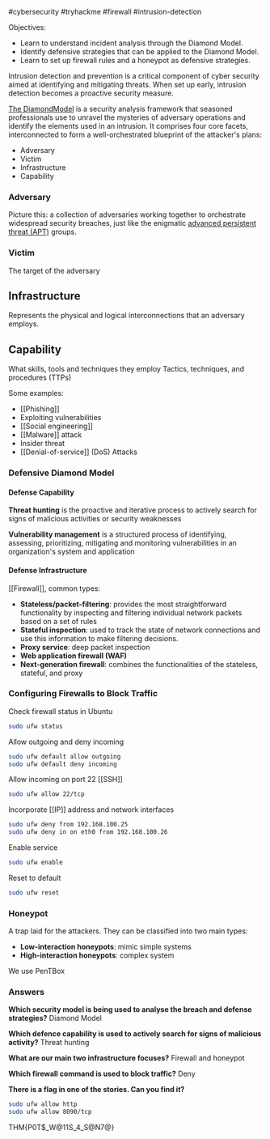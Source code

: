 #cybersecurity #tryhackme #firewall #intrusion-detection

Objectives:

- Learn to understand incident analysis through the Diamond Model.
- Identify defensive strategies that can be applied to the Diamond Model.
- Learn to set up firewall rules and a honeypot as defensive strategies.

Intrusion detection and prevention is a critical component of cyber security aimed at identifying and mitigating threats. When set up early, intrusion detection becomes a proactive security measure.

[The DiamondModel](https://tryhackme.com/room/diamondmodelrmuwwg42)[](https://tryhackme.com/room/diamondmodelrmuwwg42) is a security analysis framework that seasoned professionals use to unravel the mysteries of adversary operations and identify the elements used in an intrusion. It comprises four core facets, interconnected to form a well-orchestrated blueprint of the attacker's plans:  

- Adversary
- Victim
- Infrastructure
- Capability

### Adversary
Picture this: a collection of adversaries working together to orchestrate widespread security breaches, just like the enigmatic [advanced persistent threat (APT)](https://csrc.nist.gov/glossary/term/advanced_persistent_threat) groups.

### Victim
The target of the adversary

## Infrastructure
Represents the physical and logical interconnections that an adversary employs.

## Capability
What skills, tools and techniques they employ
Tactics, techniques, and procedures (TTPs)

Some examples:
- [[Phishing]]
- Exploiting vulnerabilities
- [[Social engineering]]
- [[Malware]] attack
- Insider threat
- [[Denial-of-service]] (DoS) Attacks


### Defensive Diamond Model

#### Defense Capability

**Threat hunting** is the proactive and iterative process to actively search for signs of malicious activities or security weaknesses

**Vulnerability management** is a structured process of identifying, assessing, prioritizing, mitigating and monitoring vulnerabilities in an organization's system and application

#### Defense Infrastructure
[[Firewall]], common types:
- **Stateless/packet-filtering**: provides the most straightforward functionality by inspecting and filtering individual network packets based on a set of rules
- **Stateful inspection**: used to track the state of network connections and use this information to make filtering decisions.
- **Proxy service**: deep packet inspection
- **Web application firewall (WAF)** 
- **Next-generation firewall**: combines the functionalities of the stateless, stateful, and proxy



### Configuring Firewalls to Block Traffic

Check firewall status in Ubuntu
```bash
sudo ufw status 
```

Allow outgoing and deny incoming

```bash
sudo ufw default allow outgoing
sudo ufw default deny incoming
```

Allow incoming on port 22 [[SSH]]
```bash
sudo ufw allow 22/tcp
```

Incorporate [[IP]] address and network interfaces
```bash
sudo ufw deny from 192.168.100.25
sudo ufw deny in on eth0 from 192.168.100.26
```

Enable service
```bash
sudo ufw enable
```

Reset to default
```bash
sudo ufw reset
```


### Honeypot

A trap laid for the attackers.
They can be classified into two main types:
- **Low-interaction honeypots**: mimic simple systems
- **High-interaction honeypots**: complex system

We use PenTBox



### Answers
**Which security model is being used to analyse the breach and defense strategies?**
Diamond Model

**Which defence capability is used to actively search for signs of malicious activity?**
Threat hunting

**What are our main two infrastructure focuses?**
Firewall and honeypot

**Which firewall command is used to block traffic?**
Deny

**There is a flag in one of the stories. Can you find it?**
```bash
sudo ufw allow http
sudo ufw allow 8090/tcp
```
THM{P0T$_W@11S_4_S@N7@}



